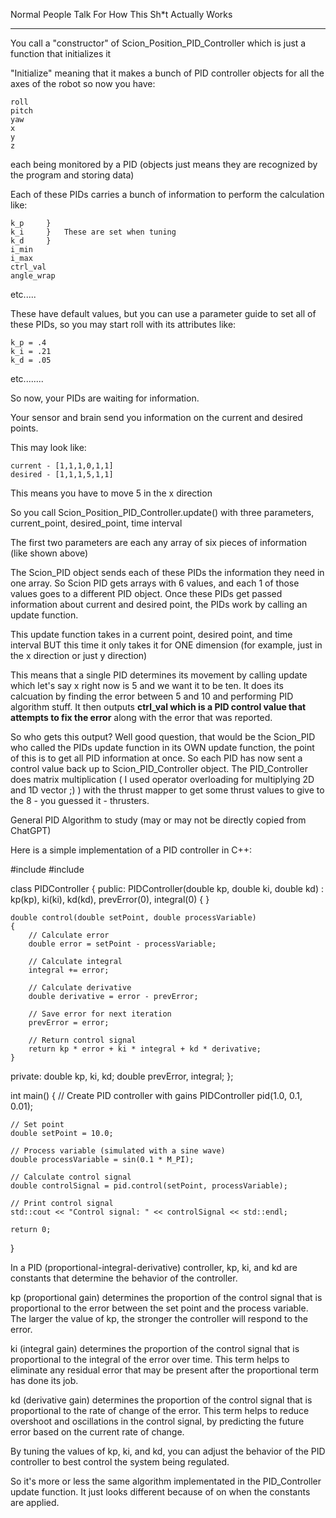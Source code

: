 Normal People Talk For How This Sh*t Actually Works
______________________________________________________


You call a "constructor" of Scion_Position_PID_Controller which is just a function that initializes it

"Initialize" meaning that it makes a bunch of PID controller objects for all the axes of the robot so now you have:

    roll
    pitch
    yaw
    x
    y
    z

each being monitored by a PID (objects just means they are recognized by the program and storing data)

Each of these PIDs carries a bunch of information to perform the calculation like:

    k_p     }
    k_i     }   These are set when tuning
    k_d     }
    i_min
    i_max
    ctrl_val
    angle_wrap

etc.....


These have default values, but you can use a parameter guide to set all of these PIDs, so you may start roll with its attributes like:

    k_p = .4
    k_i = .21
    k_d = .05

etc........


So now, your PIDs are waiting for information. 

Your sensor and brain send you information on the current and desired points. 

This may look like:
    
    current - [1,1,1,0,1,1]
    desired - [1,1,1,5,1,1]

This means you have to move 5 in the x direction



So you call Scion_Position_PID_Controller.update() with three parameters, current_point, desired_point, time interval

The first two parameters are each any array of six pieces of information (like shown above)



The Scion_PID object sends each of these PIDs the information they need in one array. So Scion PID gets arrays with 6 values, and each 1 of those values goes to a different PID object. Once these PIDs get passed information about current and desired point, the PIDs work by calling an update function.

This update function takes in a current point, desired point, and time interval BUT this time it only takes it for ONE dimension (for example, just in the x direction or just y direction)

This means that a single PID determines its movement by calling update which let's say x right now is 5 and we want it to be ten. It does its calcuation by finding the error between 5 and 10 and performing PID algorithm stuff. It then outputs **ctrl_val which is a PID control value that attempts to fix the error** along with the error that was reported.


So who gets this output? Well good question, that would be the Scion_PID who called the PIDs update function in its OWN update function, the point of this is to get all PID information at once. So each PID has now sent a control value back up to Scion_PID_Controller object. The PID_Controller does matrix multiplication ( I used operator overloading for multiplying 2D and 1D vector ;) ) with the thrust mapper to get some thrust values to give to the 8 - you guessed it - thrusters.


General PID Algorithm to study (may or may not be directly copied from ChatGPT)

Here is a simple implementation of a PID controller in C++:


#include <iostream>
#include <cmath>

class PIDController
{
public:
    PIDController(double kp, double ki, double kd)
        : kp(kp), ki(ki), kd(kd), prevError(0), integral(0)
    {
    }

    double control(double setPoint, double processVariable)
    {
        // Calculate error
        double error = setPoint - processVariable;

        // Calculate integral
        integral += error;

        // Calculate derivative
        double derivative = error - prevError;

        // Save error for next iteration
        prevError = error;

        // Return control signal
        return kp * error + ki * integral + kd * derivative;
    }

private:
    double kp, ki, kd;
    double prevError, integral;
};

int main()
{
    // Create PID controller with gains
    PIDController pid(1.0, 0.1, 0.01);

    // Set point
    double setPoint = 10.0;

    // Process variable (simulated with a sine wave)
    double processVariable = sin(0.1 * M_PI);

    // Calculate control signal
    double controlSignal = pid.control(setPoint, processVariable);

    // Print control signal
    std::cout << "Control signal: " << controlSignal << std::endl;

    return 0;
}


In a PID (proportional-integral-derivative) controller, kp, ki, and kd are constants that determine the behavior of the controller.

kp (proportional gain) determines the proportion of the control signal that is proportional to the error between the set point and the process variable. The larger the value of kp, the stronger the controller will respond to the error.

ki (integral gain) determines the proportion of the control signal that is proportional to the integral of the error over time. This term helps to eliminate any residual error that may be present after the proportional term has done its job.

kd (derivative gain) determines the proportion of the control signal that is proportional to the rate of change of the error. This term helps to reduce overshoot and oscillations in the control signal, by predicting the future error based on the current rate of change.

By tuning the values of kp, ki, and kd, you can adjust the behavior of the PID controller to best control the system being regulated.

So it's more or less the same algorithm implementated in the PID_Controller update function.
It just looks different because of on when the constants are applied.
